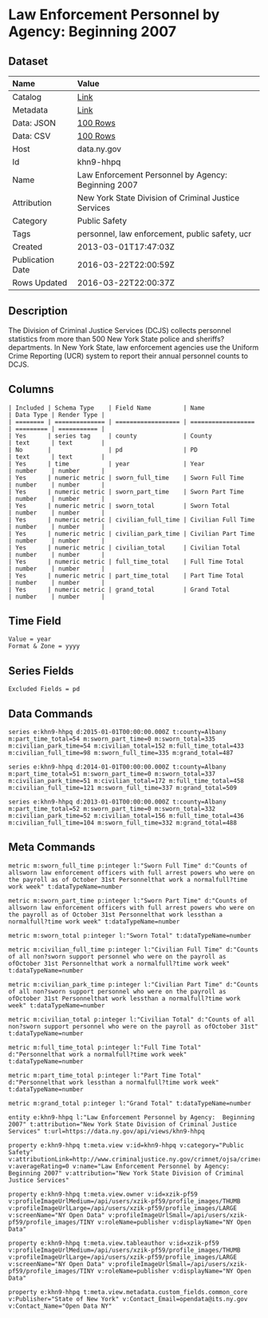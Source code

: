 # Law Enforcement Personnel by Agency: Beginning 2007

## Dataset

| Name | Value |
| :--- | :---- |
| Catalog | [Link](https://catalog.data.gov/dataset/law-enforcement-personnel-by-agency-beginning-2007) |
| Metadata | [Link](https://data.ny.gov/api/views/khn9-hhpq) |
| Data: JSON | [100 Rows](https://data.ny.gov/api/views/khn9-hhpq/rows.json?max_rows=100) |
| Data: CSV | [100 Rows](https://data.ny.gov/api/views/khn9-hhpq/rows.csv?max_rows=100) |
| Host | data.ny.gov |
| Id | khn9-hhpq |
| Name | Law Enforcement Personnel by Agency: Beginning 2007 |
| Attribution | New York State Division of Criminal Justice Services |
| Category | Public Safety |
| Tags | personnel, law enforcement, public safety, ucr |
| Created | 2013-03-01T17:47:03Z |
| Publication Date | 2016-03-22T22:00:59Z |
| Rows Updated | 2016-03-22T22:00:37Z |

## Description

The Division of Criminal Justice Services (DCJS) collects personnel statistics from more than 500 New York State police and sheriffs? departments. In New York State, law enforcement agencies use the Uniform Crime Reporting (UCR) system to report their annual personnel counts to DCJS.

## Columns

```ls
| Included | Schema Type    | Field Name         | Name               | Data Type | Render Type |
| ======== | ============== | ================== | ================== | ========= | =========== |
| Yes      | series tag     | county             | County             | text      | text        |
| No       |                | pd                 | PD                 | text      | text        |
| Yes      | time           | year               | Year               | number    | number      |
| Yes      | numeric metric | sworn_full_time    | Sworn Full Time    | number    | number      |
| Yes      | numeric metric | sworn_part_time    | Sworn Part Time    | number    | number      |
| Yes      | numeric metric | sworn_total        | Sworn Total        | number    | number      |
| Yes      | numeric metric | civilian_full_time | Civilian Full Time | number    | number      |
| Yes      | numeric metric | civilian_park_time | Civilian Part Time | number    | number      |
| Yes      | numeric metric | civilian_total     | Civilian Total     | number    | number      |
| Yes      | numeric metric | full_time_total    | Full Time Total    | number    | number      |
| Yes      | numeric metric | part_time_total    | Part Time Total    | number    | number      |
| Yes      | numeric metric | grand_total        | Grand Total        | number    | number      |
```

## Time Field

```ls
Value = year
Format & Zone = yyyy
```

## Series Fields

```ls
Excluded Fields = pd
```

## Data Commands

```ls
series e:khn9-hhpq d:2015-01-01T00:00:00.000Z t:county=Albany m:part_time_total=54 m:sworn_part_time=0 m:sworn_total=335 m:civilian_park_time=54 m:civilian_total=152 m:full_time_total=433 m:civilian_full_time=98 m:sworn_full_time=335 m:grand_total=487

series e:khn9-hhpq d:2014-01-01T00:00:00.000Z t:county=Albany m:part_time_total=51 m:sworn_part_time=0 m:sworn_total=337 m:civilian_park_time=51 m:civilian_total=172 m:full_time_total=458 m:civilian_full_time=121 m:sworn_full_time=337 m:grand_total=509

series e:khn9-hhpq d:2013-01-01T00:00:00.000Z t:county=Albany m:part_time_total=52 m:sworn_part_time=0 m:sworn_total=332 m:civilian_park_time=52 m:civilian_total=156 m:full_time_total=436 m:civilian_full_time=104 m:sworn_full_time=332 m:grand_total=488
```

## Meta Commands

```ls
metric m:sworn_full_time p:integer l:"Sworn Full Time" d:"Counts of allsworn law enforcement officers with full arrest powers who were on the payroll as of October 31st Personnelthat work a normalfull?time work week" t:dataTypeName=number

metric m:sworn_part_time p:integer l:"Sworn Part Time" d:"Counts of allsworn law enforcement officers with full arrest powers who were on the payroll as of October 31st Personnelthat work lessthan a normalfull?time work week" t:dataTypeName=number

metric m:sworn_total p:integer l:"Sworn Total" t:dataTypeName=number

metric m:civilian_full_time p:integer l:"Civilian Full Time" d:"Counts of all non?sworn support personnel who were on the payroll as ofOctober 31st Personnelthat work a normalfull?time work week" t:dataTypeName=number

metric m:civilian_park_time p:integer l:"Civilian Part Time" d:"Counts of all non?sworn support personnel who were on the payroll as ofOctober 31st Personnelthat work lessthan a normalfull?time work week" t:dataTypeName=number

metric m:civilian_total p:integer l:"Civilian Total" d:"Counts of all non?sworn support personnel who were on the payroll as ofOctober 31st" t:dataTypeName=number

metric m:full_time_total p:integer l:"Full Time Total" d:"Personnelthat work a normalfull?time work week" t:dataTypeName=number

metric m:part_time_total p:integer l:"Part Time Total" d:"Personnelthat work lessthan a normalfull?time work week" t:dataTypeName=number

metric m:grand_total p:integer l:"Grand Total" t:dataTypeName=number

entity e:khn9-hhpq l:"Law Enforcement Personnel by Agency:  Beginning 2007" t:attribution="New York State Division of Criminal Justice Services" t:url=https://data.ny.gov/api/views/khn9-hhpq

property e:khn9-hhpq t:meta.view v:id=khn9-hhpq v:category="Public Safety" v:attributionLink=http://www.criminaljustice.ny.gov/crimnet/ojsa/crimereporting/index.htm v:averageRating=0 v:name="Law Enforcement Personnel by Agency:  Beginning 2007" v:attribution="New York State Division of Criminal Justice Services"

property e:khn9-hhpq t:meta.view.owner v:id=xzik-pf59 v:profileImageUrlMedium=/api/users/xzik-pf59/profile_images/THUMB v:profileImageUrlLarge=/api/users/xzik-pf59/profile_images/LARGE v:screenName="NY Open Data" v:profileImageUrlSmall=/api/users/xzik-pf59/profile_images/TINY v:roleName=publisher v:displayName="NY Open Data"

property e:khn9-hhpq t:meta.view.tableauthor v:id=xzik-pf59 v:profileImageUrlMedium=/api/users/xzik-pf59/profile_images/THUMB v:profileImageUrlLarge=/api/users/xzik-pf59/profile_images/LARGE v:screenName="NY Open Data" v:profileImageUrlSmall=/api/users/xzik-pf59/profile_images/TINY v:roleName=publisher v:displayName="NY Open Data"

property e:khn9-hhpq t:meta.view.metadata.custom_fields.common_core v:Publisher="State of New York" v:Contact_Email=opendata@its.ny.gov v:Contact_Name="Open Data NY"
```